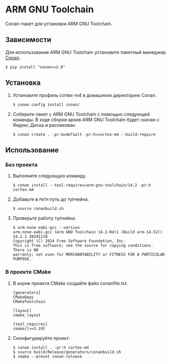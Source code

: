 # ARM GNU Toolchain

Conan-пакет для установки ARM GNU Toolchain.

## Зависимости

Для использования ARM GNU Toolchain установите пакетный менеджер
[Conan](https://conan.io/).

```console
$ pip install "conan>=2.0"
```

## Установка

1. Установите профиль cortex-m4 в домашнюю директорию Conan.
    ```console
    $ conan config install conan/
    ```
2. Соберите пакет с ARM GNU Toolchain с помощью следующей команды.
    В ходе сборки архив ARM GNU Toolchain будет скачан с Яндекс.Диска и распакован.
    ```console
    $ conan create . -pr:b=default -pr:h=cortex-m4 --build-require
    ```
## Использование

### Без проекта

1. Выполните следующую команду.
    ```console
    $ conan install --tool-requires=arm-gnu-toolchain/14.2 -pr:h cortex-m4
    ```

2. Добавьте в `PATH` путь до тулчейна.
    ```console
    $ source conanbuild.sh
    ```
3. Проверьте работу тулчейна.
    ```console
    $ arm-none-eabi-gcc --version
    arm-none-eabi-gcc (Arm GNU Toolchain 14.2.Rel1 (Build arm-14.52)) 14.2.1 20241119
    Copyright (C) 2024 Free Software Foundation, Inc.
    This is free software; see the source for copying conditions.  There is NO
    warranty; not even for MERCHANTABILITY or FITNESS FOR A PARTICULAR PURPOSE.
    ```

### В проекте CMake

1. В корне проекта CMake создайте файл conanfile.txt.
    ```
    [generators]
    CMakeDeps
    CMakeToolchain

    [layout]
    cmake_layout

    [tool_requires]
    cmake/[>=3.19]
    ```

2. Сконфигурируйте проект:
    ```console
    $ conan install . -pr:h cortex-m4
    $ source build/Release/generators/conanbuild.sh
    $ cmake --preset conan-release
    ```
